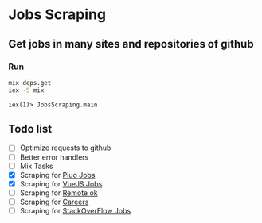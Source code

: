 # Jobs Scraping
## Get jobs in many sites and repositories of github

### Run

```bash
mix deps.get
iex -S mix
```
``
iex(1)> JobsScraping.main
``
## Todo list
- [ ] Optimize requests to github
- [ ] Better error handlers 
- [ ] Mix Tasks
- [x] Scraping for [Pluo Jobs](https://pluo.jobs)
- [X] Scraping for [VueJS Jobs](https://vuejobs.com)
- [ ] Scraping for [Remote ok](https://remoteok.io/remote-node-js-jobs)
- [ ] Scraping for [Careers](https://www.careers-page.com/novare-rh)
- [ ] Scraping for [StackOverFlow Jobs](https://stackoverflow.com/jobs)
